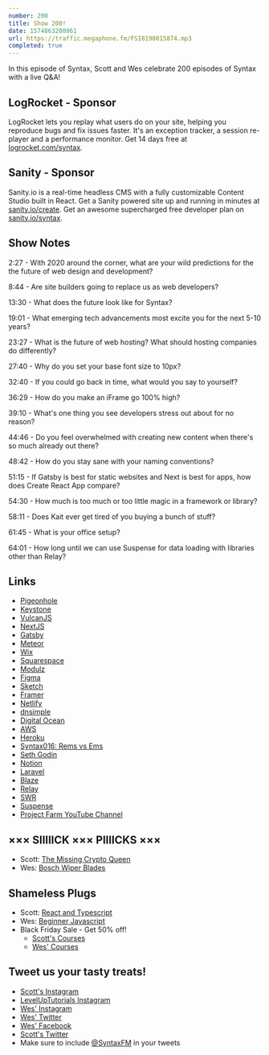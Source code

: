 ```yaml
---
number: 200
title: Show 200!
date: 1574863200961
url: https://traffic.megaphone.fm/FSI8198015874.mp3
completed: true
---
```


In this episode of Syntax, Scott and Wes celebrate 200 episodes of Syntax with a live Q&A!

## LogRocket - Sponsor
LogRocket lets you replay what users do on your site, helping you reproduce bugs and fix issues faster. It's an exception tracker, a session re-player and a performance monitor. Get 14 days free at [logrocket.com/syntax](https://logrocket.com/syntax).

## Sanity - Sponsor
Sanity.io is a real-time headless CMS with a fully customizable Content Studio built in React. Get a Sanity powered site up and running in minutes at [sanity.io/create](https://www.sanity.io/create). Get an awesome supercharged free developer plan on [sanity.io/syntax](https://www.sanity.io/syntax).

## Show Notes

2:27 - With 2020 around the corner, what are your wild predictions for the the future of web design and development?

8:44 - Are site builders going to replace us as web developers?

13:30 - What does the future look like for Syntax?

19:01 - What emerging tech advancements most excite you for the next 5-10 years?

23:27 - What is the future of web hosting? What should hosting companies do differently?

27:40 - Why do you set your base font size to 10px?

32:40 - If you could go back in time, what would you say to yourself?

36:29 - How do you make an iFrame go 100% high?

39:10 - What's one thing you see developers stress out about for no reason?

44:46 - Do you feel overwhelmed with creating new content when there's so much already out there?

48:42 - How do you stay sane with your naming conventions?

51:15 - If Gatsby is best for static websites and Next is best for apps, how does Create React App compare?

54:30 - How much is too much or too little magic in a framework or library?

58:11 - Does Kait ever get tired of you buying a bunch of stuff?

61:45 - What is your office setup?

64:01 - How long until we can use Suspense for data loading with libraries other than Relay?

## Links
* [Pigeonhole](https://pigeonholelive.com/)
* [Keystone](https://www.keystonejs.com/)
* [VulcanJS](http://vulcanjs.org/)
* [NextJS](https://nextjs.org/)
* [Gatsby](https://www.gatsbyjs.org/)
* [Meteor](https://www.meteor.com/)
* [Wix](https://www.wix.com/)
* [Squarespace](https://www.squarespace.com/)
* [Modulz](https://www.modulz.app/)
* [Figma](https://www.figma.com/)
* [Sketch](https://www.sketch.com/)
* [Framer](https://www.framer.com/)
* [Netlify](https://www.netlify.com/)
* [dnsimple](https://dnsimple.com/)
* [Digital Ocean](https://www.digitalocean.com/)
* [AWS](https://aws.amazon.com/)
* [Heroku](https://www.heroku.com/)
* [Syntax016: Rems vs Ems](https://syntax.fm/show/016/tasty-treats-rems-vs-ems-remote-work-making-money-getting-good-at-design-more)
* [Seth Godin](https://www.sethgodin.com/)
* [Notion](https://notion.so)
* [Laravel](https://laravel.com/)
* [Blaze](http://blazejs.org/)
* [Relay](https://relay.dev/)
* [SWR](https://swr.now.sh/)
* [Suspense](https://reactjs.org/docs/concurrent-mode-suspense.html)
* [Project Farm YouTube Channel](https://www.youtube.com/channel/UC2rzsm1Qi6N1X-wuOg_p0Ng)

## ××× SIIIIICK ××× PIIIICKS ×××
* Scott: [The Missing Crypto Queen](https://www.bbc.co.uk/programmes/p07nkd84/episodes/downloads)
* Wes: [Bosch Wiper Blades](https://amzn.to/33Fjv6O)

## Shameless Plugs
* Scott: [React and Typescript](https://www.leveluptutorials.com/pro)
* Wes: [Beginner Javascript](https://beginnerjavascript.com)
* Black Friday Sale - Get 50% off!
  * [Scott's Courses](https://www.leveluptutorials.com/pro)
  * [Wes' Courses](https://wesbos.com/courses)

## Tweet us your tasty treats!
* [Scott's Instagram](https://www.instagram.com/stolinski/)
* [LevelUpTutorials Instagram](https://www.instagram.com/LevelUpTutorials/)
* [Wes' Instagram](https://www.instagram.com/wesbos/)
* [Wes' Twitter](https://twitter.com/wesbos)
* [Wes' Facebook](https://www.facebook.com/wesbos.developer)
* [Scott's Twitter](https://twitter.com/stolinski)
* Make sure to include [@SyntaxFM](https://twitter.com/SyntaxFM) in your tweets